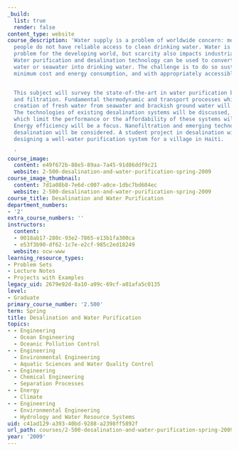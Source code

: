 ```yaml
---
_build:
  list: true
  render: false
content_type: website
course_description: 'Water supply is a problem of worldwide concern: more than 1 billion
  people do not have reliable access to clean drinking water. Water is a particular
  problem for the developing world, but scarcity also impacts industrial societies.
  Water purification and desalination technology can be used to convert brackish ground
  water or seawater into drinking water. The challenge is to do so sustainably, with
  minimum cost and energy consumption, and with appropriately accessible technologies.


  This subject will survey the state-of-the-art in water purification by desalination
  and filtration. Fundamental thermodynamic and transport processes which govern the
  creation of fresh water from seawater and brackish ground water will be developed.
  The technologies of existing desalination systems will be discussed, and factors
  which limit the performance or the affordability of these systems will be highlighted.
  Energy efficiency will be a focus. Nanofiltration and emerging technologies for
  desalination will be considered. A student project in desalination will involve
  designing a well-water purification system for a village in Haiti.

  '
course_image:
  content: e49f672b-88e5-89aa-7a45-91d86ddf9c21
  website: 2-500-desalination-and-water-purification-spring-2009
course_image_thumbnail:
  content: 7d1a08b8-7e6d-c007-a0ce-1dbc7bd604ec
  website: 2-500-desalination-and-water-purification-spring-2009
course_title: Desalination and Water Purification
department_numbers:
- '2'
extra_course_numbers: ''
instructors:
  content:
  - 0018ab17-280c-93e2-7865-e13b1fa300ca
  - e53f3b90-df62-1c7e-e2cf-985c2ed18249
  website: ocw-www
learning_resource_types:
- Problem Sets
- Lecture Notes
- Projects with Examples
legacy_uid: 2679e92d-8a10-a99c-69cf-a01afa5c0135
level:
- Graduate
primary_course_number: '2.500'
term: Spring
title: Desalination and Water Purification
topics:
- - Engineering
  - Ocean Engineering
  - Oceanic Pollution Control
- - Engineering
  - Environmental Engineering
  - Aquatic Sciences and Water Quality Control
- - Engineering
  - Chemical Engineering
  - Separation Processes
- - Energy
  - Climate
- - Engineering
  - Environmental Engineering
  - Hydrology and Water Resource Systems
uid: c41ad129-a393-40bd-9288-a2398ff5892f
url_path: courses/2-500-desalination-and-water-purification-spring-2009
year: '2009'
---
```


